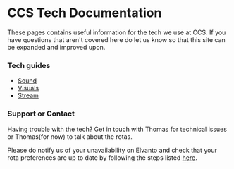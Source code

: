 # CCS Tech Documentation
These pages contains useful information for the tech we use at CCS.
If you have questions that aren't covered here do let us know so that this site can be expanded and improved upon.

### Tech guides

- [Sound](sound.md)
- [Visuals](visuals.md)
- [Stream](stream.md)

### Support or Contact

Having trouble with the tech?
Get in touch with Thomas for technical issues or Thomas(for now) to talk about the rotas.

Please do notify us of your unavailability on Elvanto and check that your rota preferences are up to date by following the steps listed [here](elvanto.md).
